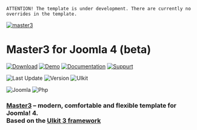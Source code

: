 ```
ATTENTION! The template is under development. There are currently no overrides in the template.
```

[![master3](https://master3.alekvolsk.info/images/github.jpg)](https://master3.alekvolsk.info/)

# Master3 for Joomla 4 (beta)

[![Download](https://img.shields.io/badge/-download-28A5F5.svg?style=for-the-badge)](https://master3.alekvolsk.info/download)
[![Demo](https://img.shields.io/badge/-demo-28A5F5.svg?style=for-the-badge)](https://master3.alekvolsk.info/positions)
[![Documentation](https://img.shields.io/badge/-documentation-28A5F5.svg?style=for-the-badge)](https://master3.alekvolsk.info/documentation)
[![Suppurt](https://img.shields.io/badge/-support-28A5F5.svg?style=for-the-badge)](https://master3.alekvolsk.info/support)

![Last Update](https://img.shields.io/badge/last_update-2022.03.20-28A5F5.svg?style=for-the-badge)
![Version](https://img.shields.io/badge/version-0.1.0-28A5F5.svg?style=for-the-badge)
![UIkit](https://img.shields.io/badge/UIkit-3.13.1-1e87f0.svg?style=for-the-badge)

![Joomla](https://img.shields.io/badge/joomla-4.0+-1A3867.svg?style=for-the-badge)
![Php](https://img.shields.io/badge/php-7.2+-8892BF.svg?style=for-the-badge)

### [Master3](https://master3.alekvolsk.info/) – modern, comfortable and flexible template for Joomla! 4. <br>Based on the [UIkit 3 framework](https://github.com/uikit/uikit)
